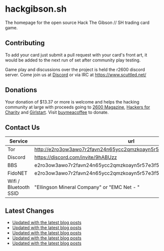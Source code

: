 # hackgibson.sh
The homepage for the open source Hack The Gibson // SH trading card game.


## Contributing

To add your card just submit a pull request with your card's front art, it would be added to the next run of set after community play testing.

Game play and discussions over the project is held the r2600 discord server. Come join us at [Discord](https://discord.com/invite/9hABUzz) or via IRC at https://www.scuttled.net/


## Donations

Your donation of $13.37 or more is welcome and helps the hacking community at large with proceeds going to [2600 Magazine](https://2600.com/), [Hackers for Charity](https://hackersforcharity.org) and [Girlstart](https://girlstart.org).  Visit [buymeacoffee](https://www.buymeacoffee.com/hackgibson.sh) to donate.


## Contact Us

Service | url
-|-
Tor | http://e2ro3ow3awo7r2favn24n65ycc2qmzkoayn5r57e3f56nvjwdcgg32ad.onion
Discord | https://discord.com/invite/9hABUzz
BBS | e2ro3ow3awo7r2favn24n65ycc2qmzkoayn5r57e3f56nvjwdcgg32ad.onion:23
FidoNET | e2ro3ow3awo7r2favn24n65ycc2qmzkoayn5r57e3f56nvjwdcgg32ad.onion:24554
Wifi / Bluetooth SSID | "Ellingson Mineral Company" or "EMC Net - <fidonet address>"

## Latest Changes
<!-- BLOG-POST-LIST:START -->
- [Updated with the latest blog posts](https://github.com/DFW2600/hackgibson.sh/commit/56faeb44554759da7ecff57f3f9636dc28b2f876)
- [Updated with the latest blog posts](https://github.com/DFW2600/hackgibson.sh/commit/ef1ff738fae429d6198e20e8b468f305e02934df)
- [Updated with the latest blog posts](https://github.com/DFW2600/hackgibson.sh/commit/0a0da575800038b197594ae2245d04ccef48be3e)
- [Updated with the latest blog posts](https://github.com/DFW2600/hackgibson.sh/commit/b36b7cd1b7b8446d762d9013e097d26c6dee3a41)
- [Updated with the latest blog posts](https://github.com/DFW2600/hackgibson.sh/commit/68a9ef16328e655f6935d7b5cb6aacc1bd3a83b9)
<!-- BLOG-POST-LIST:END -->
